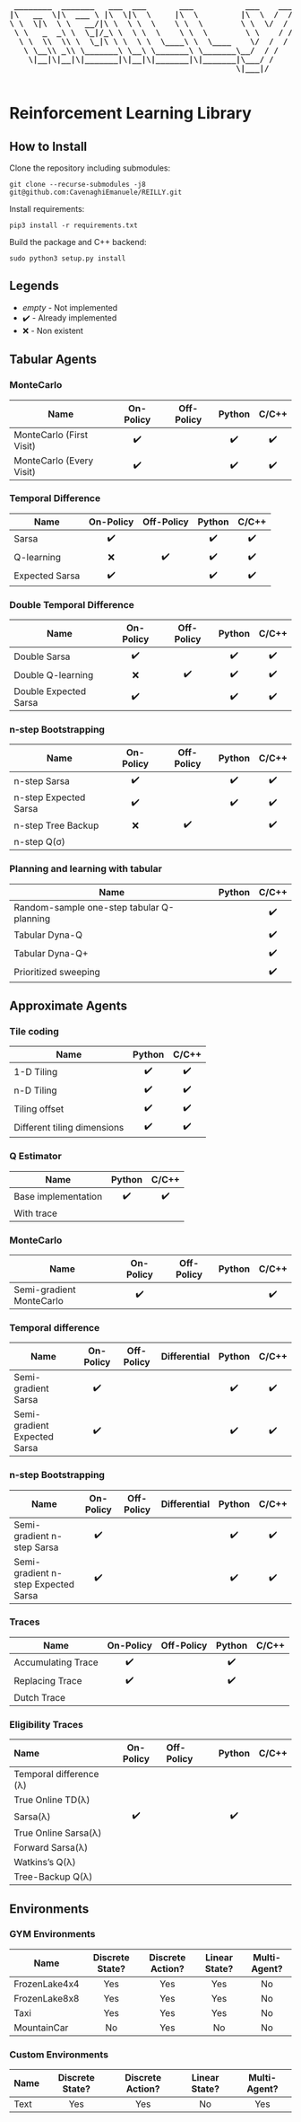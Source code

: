 <pre><b>
 ________  _______   ___  ___       ___           ___    ___ 
|\   __  \|\  ___ \ |\  \|\  \     |\  \         |\  \  /  /|
\ \  \|\  \ \   __/|\ \  \ \  \    \ \  \        \ \  \/  / /
 \ \   _  _\ \  \_|/_\ \  \ \  \    \ \  \        \ \    / / 
  \ \  \\  \\ \  \_|\ \ \  \ \  \____\ \  \____    \/  /  /  
   \ \__\\ _\\ \_______\ \__\ \_______\ \_______\__/  / /    
    \|__|\|__|\|_______|\|__|\|_______|\|_______|\___/ /     
                                                \|___|/      
                                                             
</b></pre>

# Reinforcement Learning Library

## How to Install

Clone the repository including submodules:

    git clone --recurse-submodules -j8 git@github.com:CavenaghiEmanuele/REILLY.git

Install requirements:

    pip3 install -r requirements.txt

Build the package and C++ backend:

    sudo python3 setup.py install

## Legends

* *empty* - Not implemented
* :heavy_check_mark: - Already implemented
* :x: - Non existent

## Tabular Agents

### MonteCarlo

| Name                     |     On-Policy      | Off-Policy |       Python       |       C/C++        |
| ------------------------ | :----------------: | :--------: | :----------------: | :----------------: |
| MonteCarlo (First Visit) | :heavy_check_mark: |            | :heavy_check_mark: | :heavy_check_mark: |
| MonteCarlo (Every Visit) | :heavy_check_mark: |            | :heavy_check_mark: | :heavy_check_mark: |

### Temporal Difference

| Name           |     On-Policy      |     Off-Policy     |       Python       |       C/C++        |
| -------------- | :----------------: | :----------------: | :----------------: | :----------------: |
| Sarsa          | :heavy_check_mark: |                    | :heavy_check_mark: | :heavy_check_mark: |
| Q-learning     |        :x:         | :heavy_check_mark: | :heavy_check_mark: | :heavy_check_mark: |
| Expected Sarsa | :heavy_check_mark: |                    | :heavy_check_mark: | :heavy_check_mark: |

### Double Temporal Difference

| Name                  |     On-Policy      |     Off-Policy     |       Python       |       C/C++        |
| --------------------- | :----------------: | :----------------: | :----------------: | :----------------: |
| Double Sarsa          | :heavy_check_mark: |                    | :heavy_check_mark: | :heavy_check_mark: |
| Double Q-learning     |        :x:         | :heavy_check_mark: | :heavy_check_mark: | :heavy_check_mark: |
| Double Expected Sarsa | :heavy_check_mark: |                    | :heavy_check_mark: | :heavy_check_mark: |

### n-step Bootstrapping

| Name                  |     On-Policy      |     Off-Policy     |       Python       |       C/C++        |
| --------------------- | :----------------: | :----------------: | :----------------: | :----------------: |
| n-step Sarsa          | :heavy_check_mark: |                    | :heavy_check_mark: | :heavy_check_mark: |
| n-step Expected Sarsa | :heavy_check_mark: |                    | :heavy_check_mark: | :heavy_check_mark: |
| n-step Tree Backup    |        :x:         | :heavy_check_mark: |                    | :heavy_check_mark: |
| n-step Q(&sigma;)     |                    |                    |                    |                    |

### Planning and learning with tabular

| Name                                      | Python |       C/C++        |
| ----------------------------------------- | :----: | :----------------: |
| Random-sample one-step tabular Q-planning |        | :heavy_check_mark: |
| Tabular Dyna-Q                            |        | :heavy_check_mark: |
| Tabular Dyna-Q+                           |        | :heavy_check_mark: |
| Prioritized sweeping                      |        | :heavy_check_mark: |

## Approximate Agents

### Tile coding

| Name                        |       Python       |       C/C++        |
| --------------------------- | :----------------: | :----------------: |
| 1-D Tiling                  | :heavy_check_mark: | :heavy_check_mark: |
| n-D Tiling                  | :heavy_check_mark: | :heavy_check_mark: |
| Tiling offset               | :heavy_check_mark: | :heavy_check_mark: |
| Different tiling dimensions | :heavy_check_mark: | :heavy_check_mark: |

### Q Estimator

| Name                |       Python       |       C/C++        |
| ------------------- | :----------------: | :----------------: |
| Base implementation | :heavy_check_mark: | :heavy_check_mark: |
| With trace          |                    |                    |

### MonteCarlo

| Name                     |     On-Policy      | Off-Policy | Python |       C/C++        |
| ------------------------ | :----------------: | :--------: | :----: | :----------------: |
| Semi-gradient MonteCarlo | :heavy_check_mark: |            |        | :heavy_check_mark: |

### Temporal difference

| Name                         |     On-Policy      | Off-Policy | Differential |       Python       |       C/C++        |
| ---------------------------- | :----------------: | :--------: | :----------: | :----------------: | :----------------: |
| Semi-gradient Sarsa          | :heavy_check_mark: |            |              | :heavy_check_mark: | :heavy_check_mark: |
| Semi-gradient Expected Sarsa | :heavy_check_mark: |            |              | :heavy_check_mark: | :heavy_check_mark: |

### n-step Bootstrapping

| Name                                |     On-Policy      | Off-Policy | Differential |       Python       |       C/C++        |
| ----------------------------------- | :----------------: | :--------: | :----------: | :----------------: | :----------------: |
| Semi-gradient n-step Sarsa          | :heavy_check_mark: |            |              | :heavy_check_mark: | :heavy_check_mark: |
| Semi-gradient n-step Expected Sarsa | :heavy_check_mark: |            |              | :heavy_check_mark: | :heavy_check_mark: |

### Traces

| Name               |     On-Policy      | Off-Policy |       Python       | C/C++ |
| ------------------ | :----------------: | :--------: | :----------------: | :---: |
| Accumulating Trace | :heavy_check_mark: |            | :heavy_check_mark: |       |
| Replacing Trace    | :heavy_check_mark: |            | :heavy_check_mark: |       |
| Dutch Trace        |                    |            |                    |       |

### Eligibility Traces

| Name                           |     On-Policy      | Off-Policy |       Python       | C/C++ |
| :----------------------------- | :----------------: | :--------- | :----------------: | :---: |
| Temporal difference (&lambda;) |                    |            |                    |       |
| True Online TD(&lambda;)       |                    |            |                    |       |
| Sarsa(&lambda;)                | :heavy_check_mark: |            | :heavy_check_mark: |       |
| True Online Sarsa(&lambda;)    |                    |            |                    |       |
| Forward Sarsa(&lambda;)        |                    |            |                    |       |
| Watkins’s Q(&lambda;)          |                    |            |                    |       |
| Tree-Backup Q(&lambda;)        |                    |            |                    |       |

## Environments

### GYM Environments

| Name          | Discrete State? | Discrete Action? | Linear State? | Multi-Agent? |
| ------------- | :-------------: | :--------------: | :-----------: | :----------: |
| FrozenLake4x4 |       Yes       |       Yes        |      Yes      |      No      |
| FrozenLake8x8 |       Yes       |       Yes        |      Yes      |      No      |
| Taxi          |       Yes       |       Yes        |      Yes      |      No      |
| MountainCar   |       No        |       Yes        |      No       |      No      |

### Custom Environments


| Name | Discrete State? | Discrete Action? | Linear State? | Multi-Agent? |
| ---- | :-------------: | :--------------: | :-----------: | :----------: |
| Text |       Yes       |       Yes        |      No       |     Yes      |
